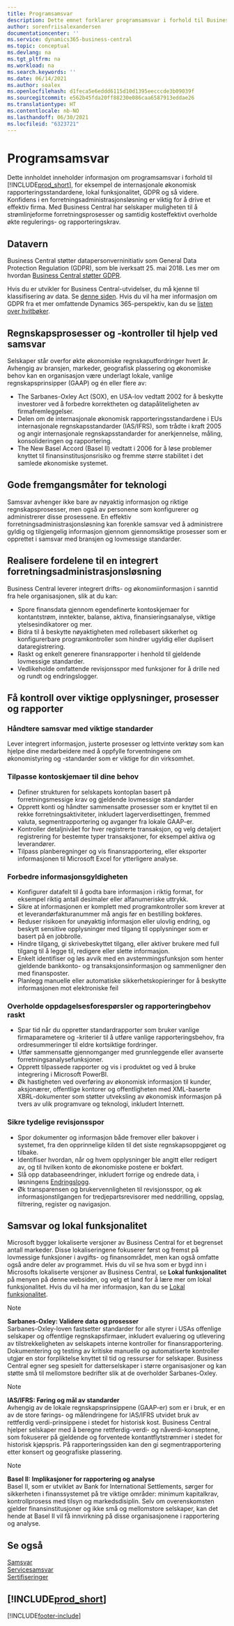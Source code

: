 ```yaml
---
title: Programsamsvar
description: Dette emnet forklarer programsamsvar i forhold til Business Central, for eksempel de internasjonale økonomisk rapporteringsstandardene, lokal funksjonalitet og GDPR.
author: sorenfriisalexandersen
documentationcenter: ''
ms.service: dynamics365-business-central
ms.topic: conceptual
ms.devlang: na
ms.tgt_pltfrm: na
ms.workload: na
ms.search.keywords: ''
ms.date: 06/14/2021
ms.author: soalex
ms.openlocfilehash: d1feca5e6eddd6115d10d1395eecccde3b09039f
ms.sourcegitcommit: e562b45fda20ff88230e086caa6587913eddae26
ms.translationtype: HT
ms.contentlocale: nb-NO
ms.lasthandoff: 06/30/2021
ms.locfileid: "6323721"
---
```

# <a name="application-compliance"></a>Programsamsvar

Dette innholdet inneholder informasjon om programsamsvar i forhold til [!INCLUDE[prod_short](../includes/prod_short.md)], for eksempel de internasjonale økonomisk rapporteringsstandardene, lokal funksjonalitet, GDPR og så videre. Konfidens i en forretningsadministrasjonsløsning er viktig for å drive et effektiv firma. Med Business Central har selskaper muligheten til å strømlinjeforme forretningsprosesser og samtidig kosteffektivt overholde økte regulerings- og rapporteringskrav.

## <a name="data-privacy"></a>Datavern

Business Central støtter datapersonverninitiativ som General Data Protection Regulation (GDPR), som ble iverksatt 25. mai 2018. Les mer om hvordan [Business Central støtter GDPR](../admin-responding-to-requests-about-personal-data.md).  

Hvis du er utvikler for Business Central-utvidelser, du må kjenne til klassifisering av data. Se [denne siden](/dynamics365/business-central/dev-itpro/developer/devenv-classifying-data).
Hvis du vil ha mer informasjon om GDPR fra et mer omfattende Dynamics 365-perspektiv, kan du se [listen over hvitbøker](/dynamics365/get-started/gdpr/).

## <a name="accounting-processes-and-controls-to-aid-compliance"></a>Regnskapsprosesser og -kontroller til hjelp ved samsvar

Selskaper står overfor økte økonomiske regnskaputfordringer hvert år. Avhengig av bransjen, markeder, geografisk plassering og økonomiske behov kan en organisasjon være underlagt lokale, vanlige regnskapsprinsipper (GAAP) og én eller flere av:

- The Sarbanes-Oxley Act (SOX), en USA-lov vedtatt 2002 for å beskytte investorer ved å forbedre korrektheten og datapåliteligheten av firmafremleggelser.
- Delen om de internasjonale økonomisk rapporteringsstandardene i EUs internasjonale regnskapsstandarder (IAS/IFRS), som trådte i kraft 2005 og angir internasjonale regnskapsstandarder for anerkjennelse, måling, konsolideringen og rapportering.
- The New Basel Accord (Basel II) vedtatt i 2006 for å løse problemer knyttet til finansinstitusjonsrisiko og fremme større stabilitet i det samlede økonomiske systemet.

## <a name="good-practices-with-technology"></a>Gode fremgangsmåter for teknologi

Samsvar avhenger ikke bare av nøyaktig informasjon og riktige regnskapsprosesser, men også av personene som konfigurerer og administrerer disse prosessene. En effektiv forretningsadministrasjonsløsning kan forenkle samsvar ved å administrere gyldig og tilgjengelig informasjon gjennom gjennomsiktige prosesser som er opprettet i samsvar med bransjen og lovmessige standarder.

## <a name="realize-the-benefits-of-an-integrated-business-management-solution"></a>Realisere fordelene til en integrert forretningsadministrasjonsløsning

Business Central leverer integrert drifts- og økonomiinformasjon i sanntid fra hele organisasjonen, slik at du kan:

- Spore finansdata gjennom egendefinerte kontoskjemaer for kontantstrøm, inntekter, balanse, aktiva, finansieringsanalyse, viktige ytelsesindikatorer og mer.
- Bidra til å beskytte nøyaktigheten med rollebasert sikkerhet og konfigurerbare programkontroller som hindrer ugyldig eller duplisert dataregistrering.
- Raskt og enkelt generere finansrapporter i henhold til gjeldende lovmessige standarder.
- Vedlikeholde omfattende revisjonsspor med funksjoner for å drille ned og rundt og endringslogger.

## <a name="gain-control-of-critical-information-processes-and-reports"></a>Få kontroll over viktige opplysninger, prosesser og rapporter

### <a name="manage-compliance-to-the-standards-that-matter"></a>Håndtere samsvar med viktige standarder

Lever integrert informasjon, justerte prosesser og lettvinte verktøy som kan hjelpe dine medarbeidere med å oppfylle forventningene om økonomistyring og -standarder som er viktige for din virksomhet.

### <a name="tailor-account-schedules-to-your-needs"></a>Tilpasse kontoskjemaer til dine behov

- Definer strukturen for selskapets kontoplan basert på forretningsmessige krav og gjeldende lovmessige standarder
- Opprett konti og håndter sammensatte prosesser som er knyttet til en rekke forretningsaktiviteter, inkludert lagerverdisettingen, fremmed valuta, segmentrapportering og avganger fra lokale GAAP-er.
- Kontroller detaljnivået for hver registrerte transaksjon, og velg detaljert registrering for bestemte typer transaksjoner, for eksempel aktiva og leverandører.
- Tilpass planberegninger og vis finansrapportering, eller eksporter informasjonen til Microsoft Excel for ytterligere analyse.

### <a name="improve-information-validity"></a>Forbedre informasjonsgyldigheten

- Konfigurer datafelt til å godta bare informasjon i riktig format, for eksempel riktig antall desimaler eller alfanumeriske uttrykk.
- Sikre at informasjonen er komplett med programkontroller som krever at et leverandørfakturanummer må angis før en bestilling bokføres.
- Reduser risikoen for unøyaktig informasjon eller ulovlig endring, og beskytt sensitive opplysninger med tilgang til opplysninger som er basert på en jobbrolle.
- Hindre tilgang, gi skrivebeskyttet tilgang, eller aktiver brukere med full tilgang til å legge til, redigere eller slette informasjon.
- Enkelt identifiser og løs avvik med en avstemmingsfunksjon som henter gjeldende bankkonto- og transaksjonsinformasjon og sammenligner den med finansposter.
- Planlegg manuelle eller automatiske sikkerhetskopieringer for å beskytte informasjonen mot elektroniske feil

### <a name="comply-quickly-with-discovery-requests-and-reporting-demands"></a>Overholde oppdagelsesforespørsler og rapporteringbehov raskt

- Spar tid når du oppretter standardrapporter som bruker vanlige firmaparametere og -kriterier til å utføre vanlige rapporteringsbehov, fra ordresummeringer til eldre kortsiktige fordringer.
- Utfør sammensatte gjennomganger med grunnleggende eller avanserte forretningsanalysefunksjoner.
- Opprett tilpassede rapporter og vis i produktet og ved å bruke integrering i Microsoft PowerBI.
- Øk hastigheten ved overføring av økonomisk informasjon til kunder, aksjonærer, offentlige kontorer og offentligheten med XML-baserte XBRL-dokumenter som støtter utveksling av økonomisk informasjon på tvers av ulik programvare og teknologi, inkludert Internett.

### <a name="help-ensure-clear-audit-trails"></a>Sikre tydelige revisjonsspor

- Spor dokumenter og informasjon både fremover eller bakover i systemet, fra den opprinnelige kilden til det siste regnskapsoppgjøret og tilbake.
- Identifiser hvordan, når og hvem opplysninger ble angitt eller redigert av, og til hvilken konto de økonomiske postene er bokført.
- Slå opp databaseendringer, inkludert forrige og endrede data, i løsningens [Endringslogg](../across-log-changes.md).
- Øk transparensen og brukervennligheten til revisjonsspor, og øk informasjonstilgangen for tredjepartsrevisorer med neddrilling, oppslag, filtrering, register og navigasjon.

## <a name="compliance-and-local-functionality"></a>Samsvar og lokal funksjonalitet

Microsoft bygger lokaliserte versjoner av Business Central for et begrenset antall markeder. Disse lokaliseringene fokuserer først og fremst på lovmessige funksjoner i avgifts- og finansområdet, men kan også omfatte også andre deler av programmet. Hvis du vil se hva som er bygd inn i Microsofts lokaliserte versjoner av Business Central, se **Lokal funksjonalitet** på menyen på denne websiden, og velg et land for å lære mer om lokal funksjonalitet. Hvis du vil ha mer informasjon, kan du se [Lokal funksjonalitet](../about-localization.md).  

> [!NOTE]  
> **Sarbanes-Oxley: Validere data og prosesser**  
> Sarbanes-Oxley-loven fastsetter standarder for alle styrer i USAs offenlige selskaper og offentlige regnskapsfirmaer, inkludert evaluering og utlevering av tilstrekkeligheten av selskapets interne kontroller for finansrapportering. Dokumentering og testing av kritiske manuelle og automatiserte kontroller utgjør en stor forpliktelse knyttet til tid og ressurser for selskaper. Business Central egner seg spesielt for datterselskaper i større organisasjoner og kan støtte små til mellomstore bedrifter slik at de overholder Sarbanes-Oxley.

> [!NOTE]  
> **IAS/IFRS: Føring og mål av standarder**  
> Avhengig av de lokale regnskapsprinsippene (GAAP-er) som er i bruk, er en av de store førings- og målendringene for IAS/IFRS utvidet bruk av rettferdig verdi-prinsippene i stedet for historisk kost. Business Central hjelper selskaper med å beregne rettferdig-verdi- og nåverdi-konseptene, som fokuserer på gjeldende og forventede kontantflytstrømmer i stedet for historisk kjøpspris. På rapporteringssiden kan den gi segmentrapportering etter konsert og geografiske plassering.

> [!NOTE]  
> **Basel II: Implikasjoner for rapportering og analyse**  
> Basel II, som er utviklet av Bank for International Settlements, sørger for sikkerheten i finanssystemet på tre viktige områder: minimum kapitalkrav, kontrollprosess med tilsyn og markedsdisiplin. Selv om overenskomsten gjelder finansinstitusjoner og ikke små og mellomstore selskaper, kan det hende at Basel II vil få innvirkning på disse organisasjonene i rapportering og analyse.

## <a name="see-also"></a>Se også

[Samsvar](compliance-overview.md)  
[Servicesamsvar](compliance-service-compliance.md)  
[Sertifiseringer](compliance-certifications.md)  

 ## [!INCLUDE[prod_short](../includes/free_trial_md.md)]  
 


[!INCLUDE[footer-include](../includes/footer-banner.md)]